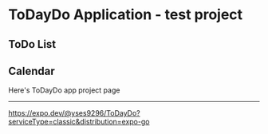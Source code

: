 # ToDayDo Application - test project

## ToDo List 

## Calendar

Here's ToDayDo app project page <hr/>
https://expo.dev/@yses9296/ToDayDo?serviceType=classic&distribution=expo-go
